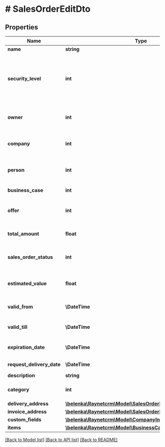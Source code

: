 # # SalesOrderEditDto

## Properties

Name | Type | Description | Notes
------------ | ------------- | ------------- | -------------
**name** | **string** | [Předmět] | [optional]
**security_level** | **int** | [Bezpečnostní úroveň] ID bezpečnostní úrovně. Pokud není vyplněna je nastavena výchozí bezpečnostní skupina. | [optional]
**owner** | **int** | [Vlastník] ID kontaktní osoby, která je zároveň uživatelem | [optional]
**company** | **int** | [Klient] ID klienta, pro kterého je objednávka vytvářena | [optional]
**person** | **int** | [Kontaktní osoba] ID kontaktní osoby zodpovědné za OP na straně klienta | [optional]
**business_case** | **int** | [OP] ID obch. případu objednávky | [optional]
**offer** | **int** | [OP] ID nabídky, na kterou je objednávka napojena | [optional]
**total_amount** | **float** | [Konečná cena] konečná cena objednávky | [optional]
**sales_order_status** | **int** | [Stav] ID stavu objednávky (z číselníku salesOrderStatus) | [optional]
**estimated_value** | **float** | [Předpokládané náklady] předpokládané náklady v nabídce | [optional]
**valid_from** | **\DateTime** | [Otevřeno od] datum vytvoření objednávky | [optional]
**valid_till** | **\DateTime** | [Otevřeno od] datum uzavření objednávky | [optional]
**expiration_date** | **\DateTime** | [Konec platnosti] konec platnosti objednávky | [optional]
**request_delivery_date** | **\DateTime** | [Dodat do] datum dodání | [optional]
**description** | **string** | [Poznámka] | [optional]
**category** | **int** | [Kategorie] ID záznamu z číselníku SalesOrderCategory | [optional]
**delivery_address** | [**\belenka\Raynetcrm\Model\SalesOrderEditDtoDeliveryAddress**](SalesOrderEditDtoDeliveryAddress.md) |  | [optional]
**invoice_address** | [**\belenka\Raynetcrm\Model\SalesOrderEditDtoInvoiceAddress**](SalesOrderEditDtoInvoiceAddress.md) |  | [optional]
**custom_fields** | [**\belenka\Raynetcrm\Model\CompanyInsertDtoCustomFields**](CompanyInsertDtoCustomFields.md) |  | [optional]
**items** | [**\belenka\Raynetcrm\Model\BusinessCaseEditDtoItemsInner[]**](BusinessCaseEditDtoItemsInner.md) |  | [optional]

[[Back to Model list]](../../README.md#models) [[Back to API list]](../../README.md#endpoints) [[Back to README]](../../README.md)
